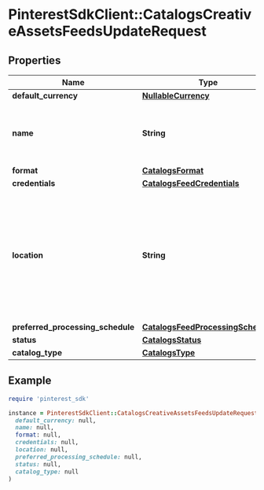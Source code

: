 # PinterestSdkClient::CatalogsCreativeAssetsFeedsUpdateRequest

## Properties

| Name | Type | Description | Notes |
| ---- | ---- | ----------- | ----- |
| **default_currency** | [**NullableCurrency**](NullableCurrency.md) |  | [optional] |
| **name** | **String** | A human-friendly name associated to a given feed. | [optional] |
| **format** | [**CatalogsFormat**](CatalogsFormat.md) |  | [optional] |
| **credentials** | [**CatalogsFeedCredentials**](CatalogsFeedCredentials.md) |  | [optional] |
| **location** | **String** | The URL where a feed is available for download. This URL is what Pinterest will use to download a feed for processing. | [optional] |
| **preferred_processing_schedule** | [**CatalogsFeedProcessingSchedule**](CatalogsFeedProcessingSchedule.md) |  | [optional] |
| **status** | [**CatalogsStatus**](CatalogsStatus.md) |  | [optional] |
| **catalog_type** | [**CatalogsType**](CatalogsType.md) |  |  |

## Example

```ruby
require 'pinterest_sdk'

instance = PinterestSdkClient::CatalogsCreativeAssetsFeedsUpdateRequest.new(
  default_currency: null,
  name: null,
  format: null,
  credentials: null,
  location: null,
  preferred_processing_schedule: null,
  status: null,
  catalog_type: null
)
```

